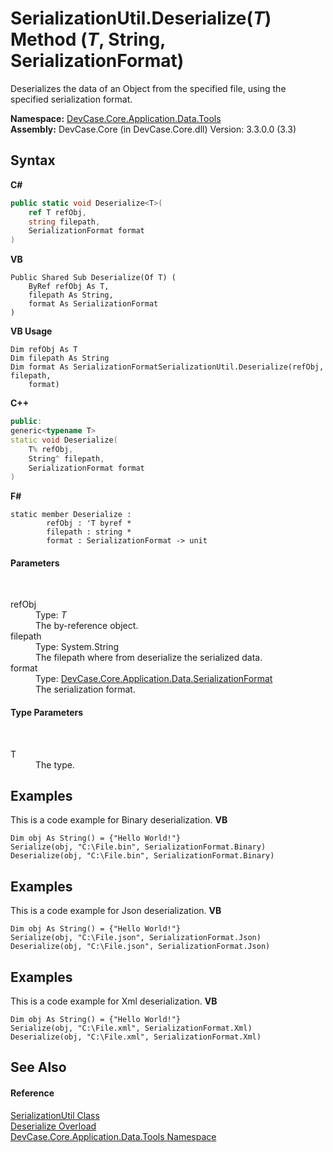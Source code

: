 # SerializationUtil.Deserialize(*T*) Method (*T*, String, SerializationFormat)
 

Deserializes the data of an Object from the specified file, using the specified serialization format.

**Namespace:**&nbsp;<a href="N_DevCase_Core_Application_Data_Tools">DevCase.Core.Application.Data.Tools</a><br />**Assembly:**&nbsp;DevCase.Core (in DevCase.Core.dll) Version: 3.3.0.0 (3.3)

## Syntax

**C#**<br />
``` C#
public static void Deserialize<T>(
	ref T refObj,
	string filepath,
	SerializationFormat format
)

```

**VB**<br />
``` VB
Public Shared Sub Deserialize(Of T) ( 
	ByRef refObj As T,
	filepath As String,
	format As SerializationFormat
)
```

**VB Usage**<br />
``` VB Usage
Dim refObj As T
Dim filepath As String
Dim format As SerializationFormatSerializationUtil.Deserialize(refObj, filepath, 
	format)
```

**C++**<br />
``` C++
public:
generic<typename T>
static void Deserialize(
	T% refObj, 
	String^ filepath, 
	SerializationFormat format
)
```

**F#**<br />
``` F#
static member Deserialize : 
        refObj : 'T byref * 
        filepath : string * 
        format : SerializationFormat -> unit 

```


#### Parameters
&nbsp;<dl><dt>refObj</dt><dd>Type: *T*<br />The by-reference object.</dd><dt>filepath</dt><dd>Type: System.String<br />The filepath where from deserialize the serialized data.</dd><dt>format</dt><dd>Type: <a href="T_DevCase_Core_Application_Data_SerializationFormat">DevCase.Core.Application.Data.SerializationFormat</a><br />The serialization format.</dd></dl>

#### Type Parameters
&nbsp;<dl><dt>T</dt><dd>The type.</dd></dl>

## Examples
This is a code example for Binary deserialization. 
**VB**<br />
``` VB
Dim obj As String() = {"Hello World!"}
Serialize(obj, "C:\File.bin", SerializationFormat.Binary)
Deserialize(obj, "C:\File.bin", SerializationFormat.Binary)
```


## Examples
This is a code example for Json deserialization. 
**VB**<br />
``` VB
Dim obj As String() = {"Hello World!"}
Serialize(obj, "C:\File.json", SerializationFormat.Json)
Deserialize(obj, "C:\File.json", SerializationFormat.Json)
```


## Examples
This is a code example for Xml deserialization. 
**VB**<br />
``` VB
Dim obj As String() = {"Hello World!"}
Serialize(obj, "C:\File.xml", SerializationFormat.Xml)
Deserialize(obj, "C:\File.xml", SerializationFormat.Xml)
```


## See Also


#### Reference
<a href="T_DevCase_Core_Application_Data_Tools_SerializationUtil">SerializationUtil Class</a><br /><a href="Overload_DevCase_Core_Application_Data_Tools_SerializationUtil_Deserialize">Deserialize Overload</a><br /><a href="N_DevCase_Core_Application_Data_Tools">DevCase.Core.Application.Data.Tools Namespace</a><br />